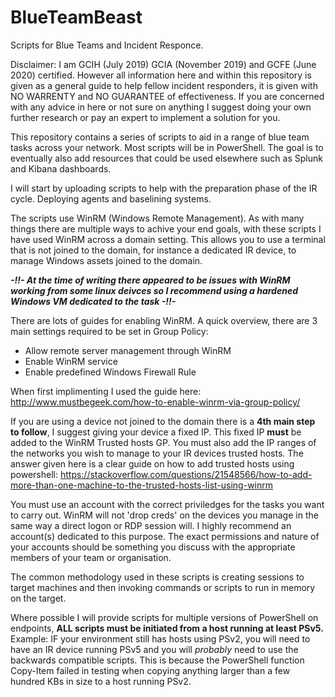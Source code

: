 # BlueTeamBeast
Scripts for Blue Teams and Incident Responce.

Disclaimer: I am GCIH (July 2019) GCIA (November 2019) and GCFE (June 2020) certified. However all information here and within this repository is given as a general guide to help fellow incident responders, it is given with NO WARRENTY and NO GUARANTEE of effectiveness. If you are concerned with any advice in here or not sure on anything I suggest doing your own further research or pay an expert to implement a solution for you.

This repository contains a series of scripts to aid in a range of blue team tasks across your network.
Most scripts will be in PowerShell. The goal is to eventually also add resources that could be used elsewhere such as Splunk and Kibana dashboards.

I will start by uploading scripts to help with the preparation phase of the IR cycle. Deploying agents and baselining systems.

The scripts use WinRM (Windows Remote Management). As with many things there are multiple ways to achive your end goals, with these scripts I have used WinRM across a domain setting. This allows you to use a terminal that is not joined to the domain, for instance a dedicated IR device, to manage Windows assets joined to the domain. 

__*-!!- At the time of writing there appeared to be issues with WinRM working from some linux deivces so I recommend using a hardened Windows VM dedicated to the task -!!-*__

There are lots of guides for enabling WinRM.
A quick overview, there are 3 main settings required to be set in Group Policy:
- Allow remote server management through WinRM
- Enable WinRM service
- Enable predefined Windows Firewall Rule

When first implimenting I used the guide here: 
<a href="http://www.mustbegeek.com/how-to-enable-winrm-via-group-policy/" target="_blank">http://www.mustbegeek.com/how-to-enable-winrm-via-group-policy/</a>

If you are using a device not joined to the domain there is a **4th main step to follow**, I suggest giving your device a fixed IP.
This fixed IP **must** be added to the WinRM Trusted hosts GP. You must also add the IP ranges of the networks you wish to manage to your IR devices trusted hosts. 
The answer given here is a clear guide on how to add trusted hosts using powershell:
<a href="https://stackoverflow.com/questions/21548566/how-to-add-more-than-one-machine-to-the-trusted-hosts-list-using-winrm" target="_blank">https://stackoverflow.com/questions/21548566/how-to-add-more-than-one-machine-to-the-trusted-hosts-list-using-winrm</a>

You must use an account with the correct priviledges for the tasks you want to carry out. WinRM will not 'drop creds' on the devices you manage in the same way a direct logon or RDP session will. I highly recommend an account(s) dedicated to this purpose. The exact permissions and nature of your accounts should be something you discuss with the appropriate members of your team or organisation.

The common methodology used in these scripts is creating sessions to target machines and then invoking commands or scripts to run in memory on the target. 

Where possible I will provide scripts for multiple versions of PowerShell on endpoints, **ALL scripts must be initiated from a host running at least PSv5.** Example: IF your environment still has hosts using PSv2, you will need to have an IR device running PSv5 and you will *probably* need to use the backwards compatible scripts. This is because the PowerShell function Copy-Item failed in testing when copying anything larger than a few hundred KBs in size to a host running PSv2.
